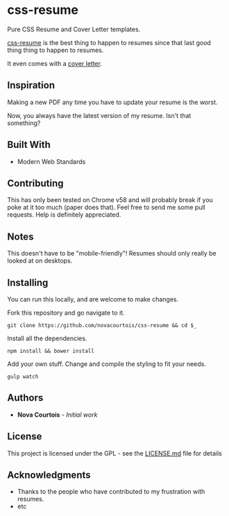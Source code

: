 # css-resume
Pure CSS Resume and Cover Letter templates.

[css-resume](https://novacourtois.github.io/css-resume/) is the best thing to happen to resumes since that last good thing thing to happen to resumes. 

It even comes with a [cover letter](https://novacourtois.github.io/css-resume/letter.html).

## Inspiration

Making a new PDF any time you have to update your resume is the worst.

Now, you always have the latest version of my resume. Isn't that something?


## Built With

* Modern Web Standards

## Contributing

This has only been tested on Chrome v58 and will probably break if you poke at it too much (paper does that).
Feel free to send me some pull requests.
Help is definitely appreciated.

## Notes

This doesn't have to be "mobile-friendly"!
Resumes should only really be looked at on desktops.

## Installing

You can run this locally, and are welcome to make changes.

Fork this repository and go navigate to it.

```
git clone https://github.com/novacourtois/css-resume && cd $_
```

Install all the dependencies.

```
npm install && bower install
```

Add your own stuff.
Change and compile the styling to fit your needs.

```
gulp watch
```

## Authors

* **Nova Courtois** - *Initial work* 

## License

This project is licensed under the GPL - see the [LICENSE.md](LICENSE.md) file for details

## Acknowledgments

* Thanks to the people who have contributed to my frustration with resumes.
* etc
